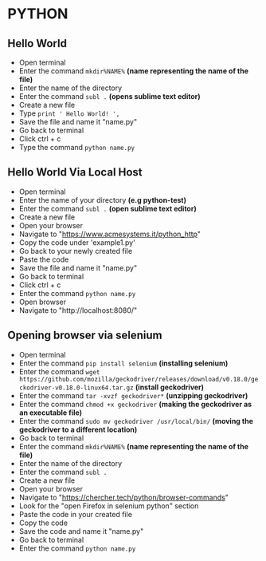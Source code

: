 # PYTHON

## Hello World

* Open terminal
* Enter the command `mkdir%NAME%` **(name representing the name of the file)**
* Enter the name of the directory
* Enter the command `subl .` **(opens sublime text editor)**
* Create a new file
* Type ` print ' Hello World! ', `
* Save the file and name it "name.py" 
* Go back to terminal
* Click ctrl + c
* Type the command `python name.py`

## Hello World Via Local Host

* Open terminal
* Enter the name of your directory **(e.g python-test)**
* Enter the command `subl .` **(open sublime text editor)**
* Create a new file
* Open your browser 
* Navigate to "https://www.acmesystems.it/python_http"
* Copy the code under 'example1.py'
* Go back to your newly created file
* Paste the code
* Save the file and name it "name.py"
* Go back to terminal 
* Click ctrl + c
* Enter the command `python name.py`
* Open browser 
* Navigate to "http://localhost:8080/"

## Opening browser via selenium

* Open terminal
* Enter the command `pip install selenium` **(installing selenium)**
* Enter the command `wget https://github.com/mozilla/geckodriver/releases/download/v0.18.0/geckodriver-v0.18.0-linux64.tar.gz` **(install geckodriver)**
* Enter the command `tar -xvzf geckodriver*`    **(unzipping geckodriver)**
* Enter the command `chmod +x geckodriver`  **(making the geckodriver as an executable file)**
* Enter the command `sudo mv geckodriver /usr/local/bin/`   **(moving the geckodriver to a different location)**
* Go back to terminal
* Enter the command `mkdir%NAME%` **(name representing the name of the file)**
* Enter the name of the directory
* Enter the command `subl .`
* Create a new file
* Open your browser
* Navigate to "https://chercher.tech/python/browser-commands"
* Look for the "open Firefox in selenium python" section
* Paste the code in your created file
* Copy the code
* Save the code and name it "name.py"
* Go back to terminal
* Enter the command `python name.py`